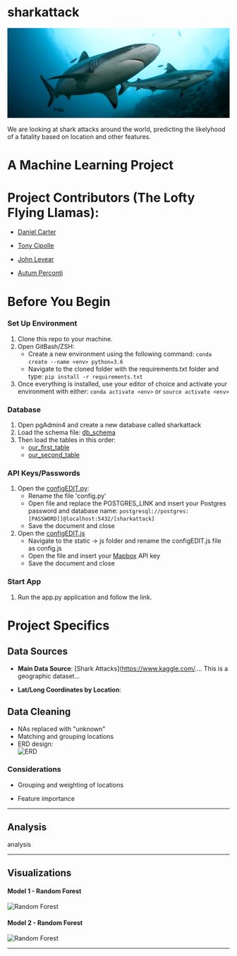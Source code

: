 # sharkattack
![Great Whites](templates/assets/img/hero-bg.jpg)

We are looking at shark attacks around the world, predicting the likelyhood of a fatality based on location and other features. 

# A Machine Learning Project



# Project Contributors (The Lofty Flying Llamas):

- [Daniel Carter](https://github.com/Dcarter15)

- [Tony Cipolle](https://github.com/ajcipolle)

- [John Levear](https://github.com/jlevear)

- [Autum Perconti](https://github.com/aperconti)

# Before You Begin

### Set Up Environment

1.  Clone this repo to your machine.
2.  Open GitBash/ZSH:
    - Create a new environment using the following command:
      `conda create --name <env> python=3.6`
    - Navigate to the cloned folder with the requirements.txt folder and type:
      `pip install -r requirements.txt`
3.  Once everything is installed, use your editor of choice and activate your environment with either:
    `conda activate <env>` or `source activate <env>`

### Database

1.  Open pgAdmin4 and create a new database called sharkattack
2.  Load the schema file: [db_schema](static/data/db_schema.sql)
3.  Then load the tables in this order:
    - [our_first_table](static/data/<filename>.csv)
    - [our_second_table](static/data/<filename>.csv)

### API Keys/Passwords

1.  Open the [configEDIT.py](configEDIT.py):
    - Rename the file 'config.py'
    - Open file and replace the POSTGRES_LINK and insert your Postgres password and database name:
      `postgresql://postgres:[PASSWORD]]@localhost:5432/[sharkattack]`
    - Save the document and close
2.  Open the [configEDIT.js](static/js/configEDIT.js)
    - Navigate to the static -> js folder and rename the configEDIT.js file as config.js
    - Open the file and insert your [Mapbox](https://www.mapbox.com/) API key
    - Save the document and close

### Start App

1.  Run the app.py application and follow the link.

# Project Specifics


## Data Sources

- **Main Data Source**: [Shark Attacks](https://www.kaggle.com/.... This is a geographic dataset... 

- **Lat/Long Coordinates by Location**: 

## Data Cleaning

- NAs replaced with "unknown"
- Matching and grouping locations
- ERD design:<br />
  ![ERD](static/images/OlympicDB_ERD.jpeg)

### Considerations

- Grouping and weighting of locations

- Feature importance

<hr>
 
## Analysis

analysis


<hr>

## Visualizations

#### Model 1 - Random Forest

![Random Forest](static/images/gender_summer.JPG)

#### Model 2 - Random Forest

![Random Forest](static/images/gender_summer.JPG)


<hr>
  
